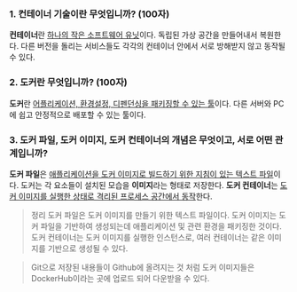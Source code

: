 ### 1. 컨테이너 기술이란 무엇입니까? (100자)
   **컨테이너**란 <u>하나의 작은 소프트웨어 유닛</u>이다. 독립된 가상 공간을 만들어내서 복원한다. 
   다른 버전을 돌리는 서비스들도 각각의 컨테이너 안에서 서로 방해받지 않고 동작될 수 있다.
### 2. 도커란 무엇입니까? (100자)
   **도커**란 <u>어플리케이션, 환경설정, 디펜던싱을 패키징할 수 있는 툴</u>이다.
   다른 서버와 PC에 쉽고 안정적으로 배포할 수 있는 툴이다.
### 3. 도커 파일, 도커 이미지, 도커 컨테이너의 개념은 무엇이고, 서로 어떤 관계입니까?
   **도커 파일**은 <u>애플리케이션을 도커 이미지로 빌드하기 위한 지침이 있는 텍스트 파일</u>이다.
   도커는 각 요소들이 설치된 모습을 **이미지**라는 형태로 저장한다.
   **도커 컨테이너**는 <u>도커 이미지를 실행한 상태로 격리된 프로세스 공간에서 동작</u>한다.
> 정리
   도커 파일은 도커 이미지를 만들기 위한 텍스트 파일이다.
   도커 이미지는 도커 파일을 기반하여 생성되는데 애플리케이션 및 관련 환경을 패키징한 것이다.
   도커 컨테이너는 도커 이미지를 실행한 인스턴스로, 여러 컨테이너는 같은 이미지를 기반으로 생성될 수 있다.
   
>   Git으로 저장된 내용들이 Github에 올려지는 것 처럼 도커 이미지들은 DockerHub이라는 곳에 업로드 되어 다운받을 수 있다.
   
